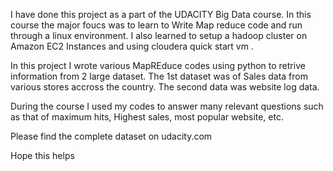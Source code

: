 I have done this project as a part of the UDACITY Big Data course.
In this course the major foucs was to learn to Write Map reduce code and run through a linux environment. I also learned to setup a hadoop cluster on Amazon EC2 Instances and using cloudera quick start vm .

In this project I wrote various MapREduce codes using python to retrive information from 2 large dataset. The 1st dataset was of Sales data from various stores accross the country. The second data was website log data.

During the course I used my codes to answer many relevant questions such as that of maximum hits, Highest sales, most popular website, etc.

Please find the complete dataset on udacity.com

Hope this helps

